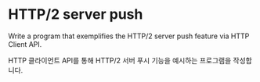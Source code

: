 # HTTP/2 server push

Write a program that exemplifies the HTTP/2 server push feature via HTTP Client API.

HTTP 클라이언트 API를 통해 HTTP/2 서버 푸시 기능을 예시하는 프로그램을 작성합니다.
